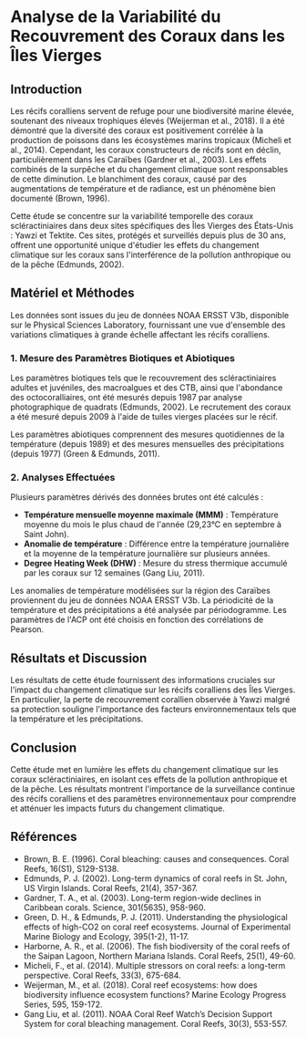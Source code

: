 # Analyse de la Variabilité du Recouvrement des Coraux dans les Îles Vierges

## Introduction
Les récifs coralliens servent de refuge pour une biodiversité marine élevée, soutenant des niveaux trophiques élevés (Weijerman et al., 2018). Il a été démontré que la diversité des coraux est positivement corrélée à la production de poissons dans les écosystèmes marins tropicaux (Micheli et al., 2014). Cependant, les coraux constructeurs de récifs sont en déclin, particulièrement dans les Caraïbes (Gardner et al., 2003). Les effets combinés de la surpêche et du changement climatique sont responsables de cette diminution. Le blanchiment des coraux, causé par des augmentations de température et de radiance, est un phénomène bien documenté (Brown, 1996).

Cette étude se concentre sur la variabilité temporelle des coraux scléractiniaires dans deux sites spécifiques des Îles Vierges des États-Unis : Yawzi et Tektite. Ces sites, protégés et surveillés depuis plus de 30 ans, offrent une opportunité unique d'étudier les effets du changement climatique sur les coraux sans l'interférence de la pollution anthropique ou de la pêche (Edmunds, 2002).

## Matériel et Méthodes
Les données sont issues du jeu de données NOAA ERSST V3b, disponible sur le Physical Sciences Laboratory, fournissant une vue d'ensemble des variations climatiques à grande échelle affectant les récifs coralliens.

### 1. Mesure des Paramètres Biotiques et Abiotiques
Les paramètres biotiques tels que le recouvrement des scléractiniaires adultes et juvéniles, des macroalgues et des CTB, ainsi que l'abondance des octocoralliaires, ont été mesurés depuis 1987 par analyse photographique de quadrats (Edmunds, 2002). Le recrutement des coraux a été mesuré depuis 2009 à l'aide de tuiles vierges placées sur le récif.

Les paramètres abiotiques comprennent des mesures quotidiennes de la température (depuis 1989) et des mesures mensuelles des précipitations (depuis 1977) (Green & Edmunds, 2011).

### 2. Analyses Effectuées
Plusieurs paramètres dérivés des données brutes ont été calculés :
- **Température mensuelle moyenne maximale (MMM)** : Température moyenne du mois le plus chaud de l'année (29,23°C en septembre à Saint John).
- **Anomalie de température** : Différence entre la température journalière et la moyenne de la température journalière sur plusieurs années.
- **Degree Heating Week (DHW)** : Mesure du stress thermique accumulé par les coraux sur 12 semaines (Gang Liu, 2011).

Les anomalies de température modélisées sur la région des Caraïbes proviennent du jeu de données NOAA ERSST V3b. La périodicité de la température et des précipitations a été analysée par périodogramme. Les paramètres de l'ACP ont été choisis en fonction des corrélations de Pearson.

## Résultats et Discussion
Les résultats de cette étude fournissent des informations cruciales sur l'impact du changement climatique sur les récifs coralliens des Îles Vierges. En particulier, la perte de recouvrement corallien observée à Yawzi malgré sa protection souligne l'importance des facteurs environnementaux tels que la température et les précipitations.

## Conclusion
Cette étude met en lumière les effets du changement climatique sur les coraux scléractiniaires, en isolant ces effets de la pollution anthropique et de la pêche. Les résultats montrent l'importance de la surveillance continue des récifs coralliens et des paramètres environnementaux pour comprendre et atténuer les impacts futurs du changement climatique.

## Références
- Brown, B. E. (1996). Coral bleaching: causes and consequences. Coral Reefs, 16(S1), S129-S138.
- Edmunds, P. J. (2002). Long-term dynamics of coral reefs in St. John, US Virgin Islands. Coral Reefs, 21(4), 357-367.
- Gardner, T. A., et al. (2003). Long-term region-wide declines in Caribbean corals. Science, 301(5635), 958-960.
- Green, D. H., & Edmunds, P. J. (2011). Understanding the physiological effects of high-CO2 on coral reef ecosystems. Journal of Experimental Marine Biology and Ecology, 395(1-2), 11-17.
- Harborne, A. R., et al. (2006). The fish biodiversity of the coral reefs of the Saipan Lagoon, Northern Mariana Islands. Coral Reefs, 25(1), 49-60.
- Micheli, F., et al. (2014). Multiple stressors on coral reefs: a long-term perspective. Coral Reefs, 33(3), 675-684.
- Weijerman, M., et al. (2018). Coral reef ecosystems: how does biodiversity influence ecosystem functions? Marine Ecology Progress Series, 595, 159-172.
- Gang Liu, et al. (2011). NOAA Coral Reef Watch’s Decision Support System for coral bleaching management. Coral Reefs, 30(3), 553-557.
